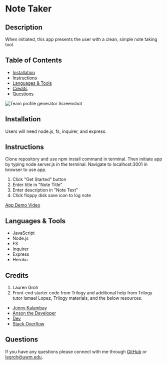 # Note Taker

## Description 

When initiated, this app presents the user with a clean, simple note taking tool.

  
## Table of Contents 
* [Installation](#installation)
* [Instructions](#instructions)
* [Languages & Tools](#languages-tools)
* [Credits](#credits)
* [Questions](#questions)

![Team profile generator Screenshot](screenshot.JPG "Screenshot")
  
## Installation

Users will need node.js, fs, inquirer, and express.
  
## Instructions 

Clone repository and use npm install command in terminal. Then initiate app by typing node server.js in the terminal. Navigate to localhost:3001 in browser to use app.
1. Click "Get Started" button
2. Enter title in "Note Title"
3. Enter description in "Note Text"
4. Click floppy disk save icon to log note

[App Demo Video](https://watch.screencastify.com/v/CFt3U2D1eMNp9MbqtOZv)

## Languages & Tools

* JavaScript
* Node.js
* FS
* Inquirer
* Express
* Heroku

## Credits

1. Lauren Groh 
2. Front-end starter code from Trilogy and additional help from Trilogy tutor Ismael Lopez, Trilogy materials, and the below resources.
 * [Jonny Kalambay](https://youtu.be/MxfxiR8TVNU)
 * [Anson the Developer](https://youtu.be/1cjdlfB11Ss)
 * [Dev](https://dev.to/gathoni/express-req-params-req-query-and-req-body-4lpc)
 * [Stack Overflow](https://stackoverflow.com/questions/17604866/difference-between-readfile-and-readfilesync)

## Questions

If you have any questions please connect with me through [GitHub](https://github.com/GrohTech) or [legroh@uwm.edu](mailto:legroh@uwm.edu).